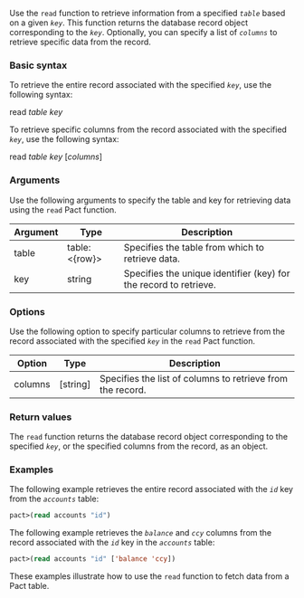Use the `read` function to retrieve information from a specified *`table`* based on a given *`key`*. This function returns the database record object corresponding to the *`key`*. Optionally, you can specify a list of *`columns`* to retrieve specific data from the record.

### Basic syntax

To retrieve the entire record associated with the specified *`key`*, use the following syntax:

read *table* *key*

To retrieve specific columns from the record associated with the specified *`key`*, use the following syntax:

read *table* *key* [*columns*]

### Arguments

Use the following arguments to specify the table and key for retrieving data using the `read` Pact function.

| Argument | Type | Description |
| --- | --- | --- |
| table | table:<{row}> | Specifies the table from which to retrieve data. |
| key | string | Specifies the unique identifier (key) for the record to retrieve. |

### Options

Use the following option to specify particular columns to retrieve from the record associated with the specified *`key`* in the `read` Pact function.

| Option | Type | Description |
| --- | --- | --- |
| columns | [string] | Specifies the list of columns to retrieve from the record. |

### Return values

The `read` function returns the database record object corresponding to the specified *`key`*, or the specified columns from the record, as an object.

### Examples

The following example retrieves the entire record associated with the *`id`* key from the *`accounts`* table:

```lisp
pact>(read accounts "id")
```

The following example retrieves the *`balance`* and *`ccy`* columns from the record associated with the *`id`* key in the *`accounts`* table:

```lisp
pact>(read accounts "id" ['balance 'ccy])
```

These examples illustrate how to use the `read` function to fetch data from a Pact table.
